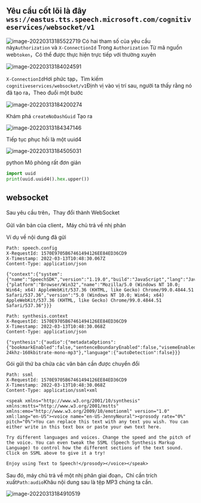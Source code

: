 ## Yêu cầu cốt lõi là đây `wss://eastus.tts.speech.microsoft.com/cognitiveservices/websocket/v1`
![image-20220313185522719](assets/debugger_note/image-20220313185522719.png) Có hai tham số của yêu cầu này`Authorization` và `X-ConnectionId`
Trong `Authorization` Từ mã nguồn web`token`，Có thể được thực hiện trực tiếp với thường xuyên

![image-20220313184024591](assets/debugger_note/image-20220313184024591.png)

`X-ConnectionId`Hơi phức tạp，Tìm kiếm `cognitiveservices/websocket/v1`Định vị vào vị trí sau, người ta thấy rằng nó đã tạo ra，Theo đuổi một bước

![image-20220313184200274](assets/debugger_note/image-20220313184200274.png)

Khám phá `createNoDashGuid` Tạo ra

![image-20220313184347146](assets/debugger_note/image-20220313184347146.png)

Tiếp tục phục hồi là một uuid4

![image-20220313184505031](assets/debugger_note/image-20220313184505031.png)

python Mô phỏng rất đơn giản

```python
import uuid
print(uuid.uuid4().hex.upper())
```

## websocket

Sau yêu cầu trên，Thay đổi thành WebSocket

Gửi văn bản của client，Máy chủ trả về nhị phân

Ví dụ về nội dung đã gửi

```
Path: speech.config
X-RequestId: 1570E9705B67461494126EE84ED36CD9
X-Timestamp: 2022-03-13T10:48:30.067Z
Content-Type: application/json

{"context":{"system":{"name":"SpeechSDK","version":"1.19.0","build":"JavaScript","lang":"JavaScript"},"os":{"platform":"Browser/Win32","name":"Mozilla/5.0 (Windows NT 10.0; Win64; x64) AppleWebKit/537.36 (KHTML, like Gecko) Chrome/99.0.4844.51 Safari/537.36","version":"5.0 (Windows NT 10.0; Win64; x64) AppleWebKit/537.36 (KHTML, like Gecko) Chrome/99.0.4844.51 Safari/537.36"}}}
```



```
Path: synthesis.context
X-RequestId: 1570E9705B67461494126EE84ED36CD9
X-Timestamp: 2022-03-13T10:48:30.068Z
Content-Type: application/json

{"synthesis":{"audio":{"metadataOptions":{"bookmarkEnabled":false,"sentenceBoundaryEnabled":false,"visemeEnabled":false,"wordBoundaryEnabled":false},"outputFormat":"audio-24khz-160kbitrate-mono-mp3"},"language":{"autoDetection":false}}}
```

Gói gửi thứ ba chứa các văn bản cần được chuyển đổi

```
Path: ssml
X-RequestId: 1570E9705B67461494126EE84ED36CD9
X-Timestamp: 2022-03-13T10:48:30.068Z
Content-Type: application/ssml+xml

<speak xmlns="http://www.w3.org/2001/10/synthesis" xmlns:mstts="http://www.w3.org/2001/mstts" xmlns:emo="http://www.w3.org/2009/10/emotionml" version="1.0" xml:lang="en-US"><voice name="en-US-JennyNeural"><prosody rate="0%" pitch="0%">You can replace this text with any text you wish. You can either write in this text box or paste your own text here.

Try different languages and voices. Change the speed and the pitch of the voice. You can even tweak the SSML (Speech Synthesis Markup Language) to control how the different sections of the text sound. Click on SSML above to give it a try!

Enjoy using Text to Speech!</prosody></voice></speak>
```



Sau đó, máy chủ trả về một nhị phân giai đoạn，Chỉ cần trích xuất`Path:audio`Khâu nội dung sau là tệp MP3 chúng ta cần.

![image-20220313184910519](assets/debugger_note/image-20220313184910519.png)

